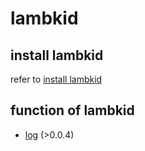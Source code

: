# lambkid

## install lambkid
refer to [install lambkid](docs/install.md)

## function of lambkid
* [log](docs/log.md) (>0.0.4)
